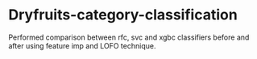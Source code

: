 # Dryfruits-category-classification

Performed comparison between rfc, svc and xgbc classifiers before and after using feature imp and LOFO technique.
